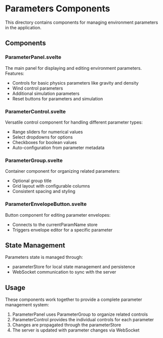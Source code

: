 # Parameters Components

This directory contains components for managing environment parameters in the application.

## Components

### ParameterPanel.svelte
The main panel for displaying and editing environment parameters. Features:
- Controls for basic physics parameters like gravity and density
- Wind control parameters
- Additional simulation parameters
- Reset buttons for parameters and simulation

### ParameterControl.svelte
Versatile control component for handling different parameter types:
- Range sliders for numerical values
- Select dropdowns for options
- Checkboxes for boolean values
- Auto-configuration from parameter metadata

### ParameterGroup.svelte
Container component for organizing related parameters:
- Optional group title
- Grid layout with configurable columns
- Consistent spacing and styling

### ParameterEnvelopeButton.svelte
Button component for editing parameter envelopes:
- Connects to the currentParamName store
- Triggers envelope editor for a specific parameter

## State Management
Parameters state is managed through:
- parameterStore for local state management and persistence
- WebSocket communication to sync with the server

## Usage
These components work together to provide a complete parameter management system:
1. ParameterPanel uses ParameterGroup to organize related controls
2. ParameterControl provides the individual controls for each parameter
3. Changes are propagated through the parameterStore
4. The server is updated with parameter changes via WebSocket